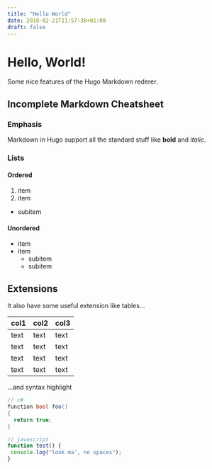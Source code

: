 ```yaml
---
title: "Hello World"
date: 2018-02-21T11:57:38+01:00
draft: false
---
```


# Hello, World!

Some nice features of the Hugo Markdown rederer.

## Incomplete Markdown Cheatsheet
### Emphasis
Markdown in Hugo support all the standard stuff like **bold** and *italic*.
### Lists
#### Ordered
1. item
2. item
  * subitem

#### Unordered
- item
- item
  - subitem
  - subitem

## Extensions
It also have some useful extension like tables...

col1 | col2 | col3
-----|------|-----
text|text|text
text|text|text
text|text|text
text|text|text

...and syntax highlight
```c#
// c#
function bool foo()
{
  return true;
}
```

```javascript
// javascript
function test() {
 console.log("look ma’, no spaces");
}
```
